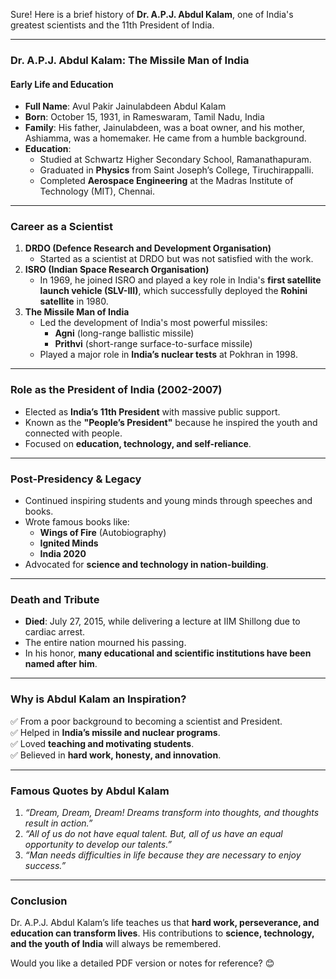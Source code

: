 Sure! Here is a brief history of **Dr. A.P.J. Abdul Kalam**, one of India's greatest scientists and the 11th President of India.  

---

### **Dr. A.P.J. Abdul Kalam: The Missile Man of India**  

#### **Early Life and Education**  
- **Full Name**: Avul Pakir Jainulabdeen Abdul Kalam  
- **Born**: October 15, 1931, in Rameswaram, Tamil Nadu, India  
- **Family**: His father, Jainulabdeen, was a boat owner, and his mother, Ashiamma, was a homemaker. He came from a humble background.  
- **Education**:  
  - Studied at Schwartz Higher Secondary School, Ramanathapuram.  
  - Graduated in **Physics** from Saint Joseph’s College, Tiruchirappalli.  
  - Completed **Aerospace Engineering** at the Madras Institute of Technology (MIT), Chennai.  

---

### **Career as a Scientist**  
1. **DRDO (Defence Research and Development Organisation)**  
   - Started as a scientist at DRDO but was not satisfied with the work.  
2. **ISRO (Indian Space Research Organisation)**  
   - In 1969, he joined ISRO and played a key role in India's **first satellite launch vehicle (SLV-III)**, which successfully deployed the **Rohini satellite** in 1980.  
3. **The Missile Man of India**  
   - Led the development of India's most powerful missiles:  
     - **Agni** (long-range ballistic missile)  
     - **Prithvi** (short-range surface-to-surface missile)  
   - Played a major role in **India’s nuclear tests** at Pokhran in 1998.  

---

### **Role as the President of India (2002-2007)**  
- Elected as **India’s 11th President** with massive public support.  
- Known as the **"People’s President"** because he inspired the youth and connected with people.  
- Focused on **education, technology, and self-reliance**.  

---

### **Post-Presidency & Legacy**  
- Continued inspiring students and young minds through speeches and books.  
- Wrote famous books like:  
  - **Wings of Fire** (Autobiography)  
  - **Ignited Minds**  
  - **India 2020**  
- Advocated for **science and technology in nation-building**.  

---

### **Death and Tribute**  
- **Died**: July 27, 2015, while delivering a lecture at IIM Shillong due to cardiac arrest.  
- The entire nation mourned his passing.  
- In his honor, **many educational and scientific institutions have been named after him**.  

---

### **Why is Abdul Kalam an Inspiration?**  
✅ From a poor background to becoming a scientist and President.  
✅ Helped in **India’s missile and nuclear programs**.  
✅ Loved **teaching and motivating students**.  
✅ Believed in **hard work, honesty, and innovation**.  

---

### **Famous Quotes by Abdul Kalam**  
1. *“Dream, Dream, Dream! Dreams transform into thoughts, and thoughts result in action.”*  
2. *“All of us do not have equal talent. But, all of us have an equal opportunity to develop our talents.”*  
3. *“Man needs difficulties in life because they are necessary to enjoy success.”*  

---

### **Conclusion**  
Dr. A.P.J. Abdul Kalam’s life teaches us that **hard work, perseverance, and education can transform lives**. His contributions to **science, technology, and the youth of India** will always be remembered.  

Would you like a detailed PDF version or notes for reference? 😊